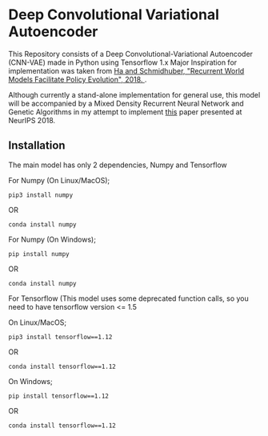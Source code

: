 # Deep Convolutional Variational Autoencoder
This Repository consists of a Deep Convolutional-Variational Autoencoder (CNN-VAE) made in Python using Tensorflow 1.x 
Major Inspiration for implementation was taken from [Ha and Schmidhuber, "Recurrent World Models Facilitate Policy Evolution", 2018.
](https://worldmodels.github.io/#appendix).

Although currently a stand-alone implementation for general use, this model will be accompanied by a Mixed Density Recurrent Neural Network and Genetic Algorithms in my attempt to implement [this](https://arxiv.org/abs/1803.10122) paper presented at NeurIPS 2018.

## Installation
The main model has only 2 dependencies, Numpy and Tensorflow

For Numpy (On Linux/MacOS);
```
pip3 install numpy
```
OR
```
conda install numpy
```
For Numpy (On Windows);
```
pip install numpy
```
OR
```
conda install numpy
```

For Tensorflow (This model uses some deprecated function calls, so you need to have tensorflow version <= 1.5

On Linux/MacOS;
```
pip3 install tensorflow==1.12
```
OR
```
conda install tensorflow==1.12
```

On Windows;
```
pip install tensorflow==1.12
```
OR
```
conda install tensorflow==1.12
```
